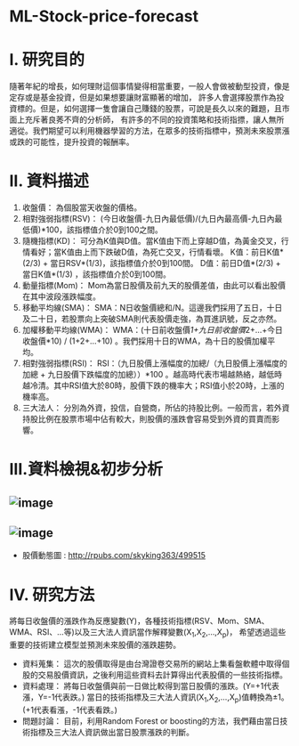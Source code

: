 # ML-Stock-price-forecast

# I. 研究目的

隨著年紀的增長，如何理財這個事情變得相當重要，一般人會做被動型投資，像是定存或是基金投資，但是如果想要讓財富顯著的增加，
許多人會選擇股票作為投資標的。但是，如何選擇一隻會讓自己賺錢的股票，可說是長久以來的難題，且市面上充斥著良莠不齊的分析師，
有許多的不同的投資策略和技術指摽，讓人無所適從。我們期望可以利用機器學習的方法，在眾多的技術指標中，預測未來股票漲或跌的可能性，提升投資的報酬率。
# II.	資料描述
1.	收盤價： 
    為個股當天收盤的價格。
2.	相對強弱指標(RSV)：
    (今日收盤價-九日內最低價)/(九日內最高價-九日內最低價)*100，該指標值介於0到100之間。
3.	隨機指標(KD)：
    可分為K值與D值。當K值由下而上穿越D值，為黃金交叉，行情看好；當K值由上而下跌破D值，為死亡交叉，行情看壞。
    K值：前日K值*(2/3) + 當日RSV*(1/3)，該指標值介於0到100間。
    D值：前日D值*(2/3) + 當日K值*(1/3) ，該指標值介於0到100間。
4.	動量指標(Mom)：
    Mom為當日股價及前九天的股價差值，由此可以看出股價在其中波段漲跌幅度。
5.	移動平均線(SMA)：
    SMA：N日收盤價總和/N。這邊我們採用了五日，十日及二十日，若股票向上突破SMA則代表股價走強，為買進訊號，反之亦然。
6.	加權移動平均線(WMA)：
    WMA：(十日前收盤價*1+九日前收盤價*2+…+今日收盤價*10) / (1+2+…+10) 。我們採用十日的WMA，為十日的股價加權平均。
7.	相對強弱指標(RSI)：
    RSI：（九日股價上漲幅度的加總/（九日股價上漲幅度的加總 + 九日股價下跌幅度的加總））*100 。越高時代表市場越熱絡，越低時越冷清。其中RSI值大於80時，股價下跌的機率大；RSI值小於20時，上漲的機率高。
8.	三大法人：
    分別為外資，投信，自營商，所佔的持股比例。一般而言，若外資持股比例在股票市場中佔有較大，則股價的漲跌會容易受到外資的買賣而影響。
# III.資料檢視&初步分析
## ![image](https://github.com/skyking363/ML-Stock-price-forecast/blob/master/data.png)
## ![image](https://github.com/skyking363/ML-Stock-price-forecast/blob/master/Rplot01.png)
* 股價動態圖 : <http://rpubs.com/skyking363/499515>
# IV.	研究方法
將每日收盤價的漲跌作為反應變數(Y)，各種技術指標(RSV、Mom、SMA、WMA、RSI、…等)以及三大法人資訊當作解釋變數(X<sub>1</sub>,X<sub>2</sub>,…,X<sub>p</sub>)，
希望透過這些重要的技術建立模型並預測未來股價的漲跌趨勢。
* 資料蒐集：
這次的股價取得是由台灣證卷交易所的網站上集看盤軟體中取得個股的交易股價資訊，之後利用這些資料去計算得出代表股價的一些技術指標。 
* 資料處理：
將每日收盤價與前一日做比較得到當日股價的漲跌。(Y=+1代表漲，Y=-1代表跌。)
當日的技術指標及三大法人資訊(X<sub>1</sub>,X<sub>2</sub>,…,X<sub>p</sub>)值轉換為±1。(+1代表看漲，-1代表看跌。)
* 問題討論：
目前，利用Random Forest or boosting的方法，我們藉由當日技術指標及三大法人資訊做出當日股票漲跌的判斷。
